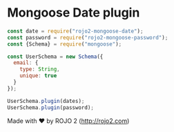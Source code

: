 # Mongoose Date plugin


```javascript
const date = require("rojo2-mongoose-date");
const password = require("rojo2-mongoose-password");
const {Schema} = require("mongoose");

const UserSchema = new Schema({
  email: {
    type: String,
    unique: true
  }
});

UserSchema.plugin(dates);
UserSchema.plugin(password);

```

Made with ❤ by ROJO 2 (http://rojo2.com)

